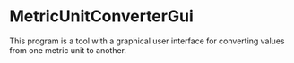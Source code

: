 # MetricUnitConverterGui

This program is a tool with a graphical user interface for converting values from one metric unit to another.